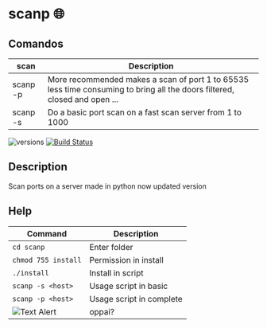 # scanp 🌐


## Comandos

| scan | Description |
| --- | --- | 
| scanp -p | More recommended makes a scan of port 1 to 65535 less time consuming to bring all the doors filtered, closed and open ... |
| scanp -s | Do a basic port scan on a fast scan server from 1 to 1000|

![versions](https://img.shields.io/pypi/pyversions/pybadges.svg)
[![Build Status](https://travis-ci.org/dwyl/esta.svg?branch=master)](https://travis-ci.org/dwyl/esta)

## Description
Scan ports on a server
made in python now updated version


## Help
| Command | Description |
| --- | --- |
| ```cd scanp```|Enter folder|
| ```chmod 755 install```| Permission in install|
| ```./install```| Install in script|
| ```scanp -s <host>``` | Usage script in basic|
| ```scanp -p <host> ```| Usage script in complete |  
![Text Alert](https://media.giphy.com/media/d2ZegRpJmRhe3EXK/giphy.gif)| oppai?
